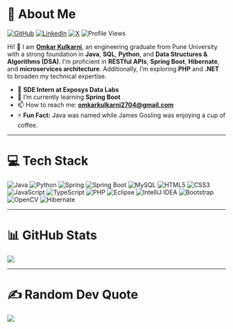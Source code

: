 # 💫 About Me  

[![GitHub](https://img.shields.io/badge/GitHub-%40omkarkulkarni-239a3b.svg)](https://github.com/omkarkulkarni2704) 
[![LinkedIn](https://img.shields.io/badge/LinkedIn-%40omkarkulkarni-0c66c3.svg)](https://www.linkedin.com/in/omkarkulkarni-dev/) 
[![X](https://img.shields.io/badge/X-%40omkarkulkarni-222222.svg)](https://x.com/omkarkulkarni_) 
![Profile Views](https://komarev.com/ghpvc/?username=omkarkulkarni2704&label=Profile%20Views&color=0e75b6&style=flat)


Hi! 👋 I am [**Omkar Kulkarni**](https://github.com/omkarkulkarni2704), an engineering graduate from Pune University with a strong foundation in **Java**, **SQL**, **Python**, and **Data Structures & Algorithms (DSA)**. I’m proficient in **RESTful APIs**, **Spring Boot**, **Hibernate**, and **microservices architecture**. Additionally, I’m exploring **PHP** and **.NET** to broaden my technical expertise.  

- 🔭 **SDE Intern at Exposys Data Labs**  
- 🌱 I’m currently learning **Spring Boot**  
- 📫 How to reach me: **omkarkulkarni2704@gmail.com**  
- ⚡ **Fun Fact:** Java was named while James Gosling was enjoying a cup of coffee.  

---

# 💻 Tech Stack  

![Java](https://img.shields.io/badge/java-%23ED8B00.svg?style=for-the-badge&logo=openjdk&logoColor=white) 
![Python](https://img.shields.io/badge/python-3670A0?style=for-the-badge&logo=python&logoColor=ffdd54) 
![Spring](https://img.shields.io/badge/Spring-6DB33F?style=for-the-badge&logo=spring&logoColor=white) 
![Spring Boot](https://img.shields.io/badge/Spring_Boot-6DB33F?style=for-the-badge&logo=spring-boot&logoColor=white) 
![MySQL](https://img.shields.io/badge/MySQL-005C84?style=for-the-badge&logo=mysql&logoColor=white) 
![HTML5](https://img.shields.io/badge/html5-%23E34F26.svg?style=for-the-badge&logo=html5&logoColor=white) 
![CSS3](https://img.shields.io/badge/css3-%231572B6.svg?style=for-the-badge&logo=css3&logoColor=white) 
![JavaScript](https://img.shields.io/badge/javascript-%23323330.svg?style=for-the-badge&logo=javascript&logoColor=%23F7DF1E) 
![TypeScript](https://img.shields.io/badge/typescript-%23007ACC.svg?style=for-the-badge&logo=typescript&logoColor=white) 
![PHP](https://img.shields.io/badge/php-%23777BB4.svg?style=for-the-badge&logo=php&logoColor=white) 
![Eclipse](https://img.shields.io/badge/Eclipse-2C2255?style=for-the-badge&logo=eclipse&logoColor=white) 
![IntelliJ IDEA](https://img.shields.io/badge/IntelliJ_IDEA-000000.svg?style=for-the-badge&logo=intellij-idea&logoColor=white) 
![Bootstrap](https://img.shields.io/badge/bootstrap-%238511FA.svg?style=for-the-badge&logo=bootstrap&logoColor=white) 
![OpenCV](https://img.shields.io/badge/opencv-%23white.svg?style=for-the-badge&logo=opencv&logoColor=white) 
![Hibernate](https://img.shields.io/badge/Hibernate-59666C?style=for-the-badge&logo=Hibernate&logoColor=white)  

---

# 📊 GitHub Stats  

<img src="https://github-readme-stats.vercel.app/api?username=omkarkulkarni2704&show_icons=true&locale=en&theme=dark&rank_icon=github" />

---

# ✍️ Random Dev Quote  

![](https://quotes-github-readme.vercel.app/api?type=horizontal&theme=dark)




<!-- Proudly created with GPRM ( https://gprm.itsvg.in ) -->
